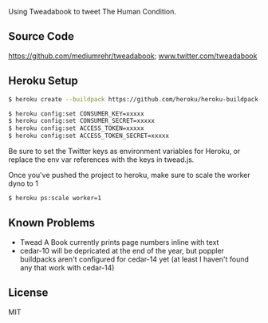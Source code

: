 Using Tweadabook to tweet The Human Condition. 

## Source Code

https://github.com/mediumrehr/tweadabook; www.twitter.com/tweadabook

## Heroku Setup
```sh
$ heroku create --buildpack https://github.com/heroku/heroku-buildpack-multi.git --stack cedar
```
```sh
$ heroku config:set CONSUMER_KEY=xxxxx
$ heroku config:set CONSUMER_SECRET=xxxxx
$ heroku config:set ACCESS_TOKEN=xxxxx
$ heroku config:set ACCESS_TOKEN_SECRET=xxxxx
```
Be sure to set the Twitter keys as environment variables for Heroku, or replace the env var references with the keys in twead.js.

Once you've pushed the project to heroku, make sure to scale the worker dyno to 1
```sh
$ heroku ps:scale worker=1
```

## Known Problems
* Twead A Book currently prints page numbers inline with text
* cedar-10 will be depricated at the end of the year, but poppler buildpacks aren't configured for cedar-14 yet (at least I haven't found any that work with cedar-14)

## License
MIT

